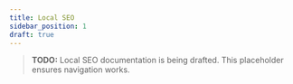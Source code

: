 ```yaml
---
title: Local SEO
sidebar_position: 1
draft: true
---
```


> **TODO:** Local SEO documentation is being drafted. This placeholder ensures navigation works.
